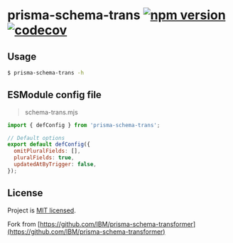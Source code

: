 # prisma-schema-trans [![npm version](https://badge.fury.io/js/prisma-schema-trans.svg)](https://www.npmjs.com/package/prisma-schema-trans) [![codecov](https://codecov.io/gh/botika/prisma-schema-transformer/branch/master/graph/badge.svg?token=5AQGYN30DL)](https://codecov.io/gh/botika/prisma-schema-transformer)

## Usage

```bash
$ prisma-schema-trans -h
```

## ESModule config file

> schema-trans.mjs

```javascript
import { defConfig } from 'prisma-schema-trans';

// Default options
export default defConfig({
  omitPluralFields: [],
  pluralFields: true,
  updatedAtByTrigger: false,
});
```

## License

Project is [MIT licensed](./LICENSE).

Fork from [https://github.com/IBM/prisma-schema-transformer](https://github.com/IBM/prisma-schema-transformer)
